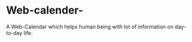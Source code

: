 # Web-calender-
 A Web-Calendar which helps human being with lot of information on day-to-day life.
